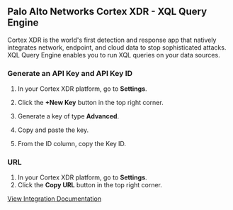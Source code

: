 ## Palo Alto Networks Cortex XDR - XQL Query Engine
Cortex XDR is the world's first detection and response app that natively integrates network, endpoint, and cloud data to stop sophisticated attacks.
XQL Query Engine enables you to run XQL queries on your data sources.

### Generate an API Key and API Key ID

1. In your Cortex XDR platform, go to **Settings**.

2. Click the **+New Key** button in the top right corner.

3. Generate a key of type **Advanced**.

4. Copy and paste the key.

5. From the ID column, copy the Key ID.

### URL
1. In your Cortex XDR platform, go to **Settings**.
2. Click the **Copy URL** button in the top right corner.

[View Integration Documentation](https://xsoar.pan.dev/docs/reference/integrations/cortex-xdr)

